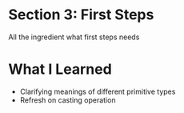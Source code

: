 # Section 3: First Steps

All the ingredient what first steps needs

# What I Learned
* Clarifying meanings of different primitive types
* Refresh on casting operation



